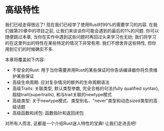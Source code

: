 # 高级特性

我们已经走得很远了! 现在我们已经学了使用Rust时99%的需要学习的内容. 在我们做第20章中的项目之前, 让我们来谈谈你可能会遇到的最后的1%的问题. 你可以随便跳过本章, 当你在实作中遇到这些问题时再回过头来学习也无妨; 我们将学习的在这里列出的特性在某些特定的情况下非常有用. 我们不想舍弃这些特性, 但你用到它们的时候确实不多.

本章将覆盖如下内容:

* 不安全的Rust: 用于当你需要弃用Rust的某些保证时你告诉编译器你将负责维护某些保证
* 高级生命周期: 应对复杂情况的额外的生命周期语法
* 高级Traits: 关联类型, 默认类型参数, 完全合格的句法(fully qualified
  syntax), 超级trait(supertraits), 和与trait关联的newtype模式 
* 高级类型: 关于newtype模式、类型别名、"never"类型和动态sized类型的高级话题
* 高级函数和闭包: 函数指针和返回闭包

对所有人而言, 这都是一个介绍Rust迷人特性的宝典! 让我们走进去吧!
